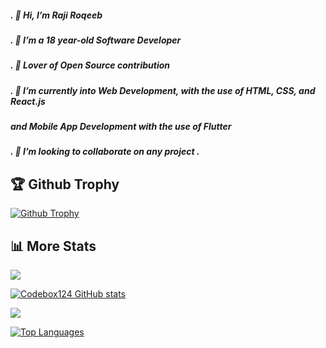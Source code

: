 ##### . 👋 Hi, I’m Raji Roqeeb
##### . 👀 I’m a 18 year-old Software Developer
##### . 👀 Lover of Open Source contribution
##### . 🌱 I’m currently into Web Development, with the use of HTML, CSS, and React.js 
 #####      and Mobile App Development with the use of Flutter
##### . 💞️ I’m looking to collaborate on any project .
 
## 🏆 Github Trophy

<a href="https://Codebox124.github.io">
<img alt="Github Trophy" src="https://github-profile-trophy.vercel.app/?username=Codebox124&theme=gruvbox">
</a>


## 📊 More Stats
  ![](https://komarev.com/ghpvc/?username=Codebox124&color=green) <br />
  
<a href="http://www.github.com/Codebox124"><img src="https://github-readme-stats.vercel.app/api?username=Codebox124&show_icons=true&hide=&count_private=true&title_color=facc15&text_color=facc15&icon_color=f97316&bg_color=000000&hide_border=true&show_icons=true" alt="Codebox124 GitHub stats" /></a>

<a href="http://www.github.com/Codebox124"><img src="https://github-readme-streak-stats.herokuapp.com/?user=Codebox124&stroke=facc15&background=000000&ring=facc15&fire=facc15&currStreakNum=facc15&currStreakLabel=facc15&sideNums=facc15&sideLabels=facc15&dates=facc15&hide_border=true" /></a>

<a href="https://github.com/Codebox124" align="left"><img src="https://github-readme-stats.vercel.app/api/top-langs/?username=Codebox124&langs_count=10&title_color=facc15&text_color=facc15&icon_color=f97316&bg_color=000000&hide_border=true&locale=en&custom_title=Top%20%Languages" alt="Top Languages" /></a>


